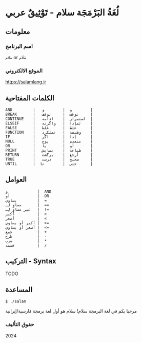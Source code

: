 # لُغَةُ البَرْمَجَة سلام - تَوْثِيقٌ عربي

## معلومات

### اسم البرنامج

`سلام` or `سَلَام` 

### الموقع الالكتروني

<https://salamlang.ir>

## الكلمات المفتاحية

```
AND         |   و  |        و        |
BREAK       |   توقف  |     توقف     |
CONTINUE    |   استمرار  |    ادامه  |
ELSEIF      |   ثمإذا  |   واگرنه    |
FALSE       |   غلط  |      غلط      |
FUNCTION    |   وظيفة  |   عملکرد    |
IF          |   إذا  |      اگر      |
NULL        |   منعدم  |      پوچ    |
OR          |   أو  |       یا       |
PRINT       |   طباعة  |    نمایش    |
RETURN      |   أرجع  |    برگشت     |
TRUE        |   صحيح  |     درست     |
UNTIL       |  حتى  |        تا      |
```

## العوامل

```
و             |  AND
أو            |  OR
يساوي         |  =
مساوٍ لِـ       |  ==
غير مساوٍ لِـ   |  !=
أكبر          |  >
أصغر          |  <
أكبر أو يساوي |  >=
أصغر أو يساوي |  <=
جمع           |  +
طرح           |  -
ضرب           |  *
قسمة          |  /
```


## التركيب - Syntax

TODO

## المساعدة

```
$ ./salam
```

مرحبا بكم في لغة البرمجة سلام! 
سلام هو أول لغة برمجة فارسية/إيرانية 


### حقوق التأليف

2024
